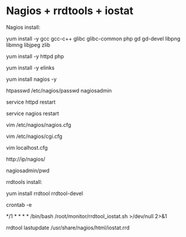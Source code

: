 # Nagios + rrdtools + iostat

Nagios install:

yum install -y gcc gcc-c++ glibc glibc-common php gd gd-devel libpng libmng libjpeg zlib

yum install -y httpd php

yum install -y elinks 

yum install nagios -y

htpasswd /etc/nagios/passwd nagiosadmin

service httpd restart 

service nagios restart 

vim /etc/nagios/nagios.cfg

vim /etc/nagios/cgi.cfg

vim localhost.cfg

http://ip/nagios/

nagiosadmin/pwd

rrdtools install:

yum install rrdtool rrdtool-devel

crontab -e

*/1 * * * * /bin/bash  /root/monitor/rrdtool_iostat.sh >/dev/null 2>&1

rrdtool lastupdate /usr/share/nagios/html/iostat.rrd




